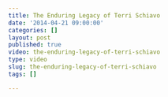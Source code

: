 ```yaml
---
title: The Enduring Legacy of Terri Schiavo
date: '2014-04-21 09:00:00'
categories: []
layout: post
published: true
video: the-enduring-legacy-of-terri-schiavo
type: video
slug: the-enduring-legacy-of-terri-schiavo
tags: []

---
```

